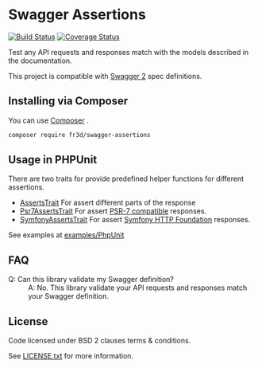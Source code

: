 # Swagger Assertions

[![Build Status](https://travis-ci.org/Maks3w/SwaggerAssertions.svg?branch=master)](https://travis-ci.org/Maks3w/SwaggerAssertions)
[![Coverage Status](https://coveralls.io/repos/Maks3w/SwaggerAssertions/badge.svg?branch=master)](https://coveralls.io/r/Maks3w/SwaggerAssertions?branch=master)

Test any API requests and responses match with the models described in the documentation.

This project is compatible with [Swagger 2](http://swagger.io/) spec definitions.

## Installing via Composer

You can use [Composer](https://getcomposer.org) .

```bash
composer require fr3d/swagger-assertions
```

## Usage in PHPUnit

There are two traits for provide predefined helper functions for different assertions.

- [AssertsTrait](src/PhpUnit/AssertsTrait.php) For assert different parts of the response
- [Psr7AssertsTrait](src/PhpUnit/Psr7AssertsTrait.php) For assert [PSR-7 compatible](http://www.php-fig.org/psr/psr-7/) responses.
- [SymfonyAssertsTrait](src/PhpUnit/SymfonyAssertsTrait.php) For assert [Symfony HTTP Foundation](http://symfony.com/doc/current/components/http_foundation/index.html) responses.

See examples at [examples/PhpUnit](examples/PhpUnit)

## FAQ

<dl>
  <dt>Q: Can this library validate my Swagger definition?</dt>
  <dd>A: No. This library validate your API requests and responses match your Swagger definition.</dd>
</dl>

## License

  Code licensed under BSD 2 clauses terms & conditions.

  See [LICENSE.txt](LICENSE.txt) for more information.
